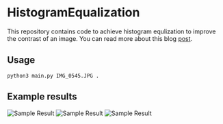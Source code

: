 # HistogramEqualization
This repository contains code to achieve histogram equlization to improve the contrast of an image. You can read more about this blog [post](https://towardsdatascience.com/histogram-equalization-a-simple-way-to-improve-the-contrast-of-your-image-bcd66596d815).

## Usage
`python3 main.py IMG_0545.JPG .`

## Example results
![Sample Result](images/res_out.png)
![Sample Result](images/IMG_0545.JPG)
![Sample Result](images/output_name1.png)



